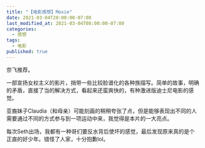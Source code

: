 ```yaml
---
title: "【电影感想】Moxie"
date: 2021-03-04T20:00:00-07:00
last_modified_at: 2021-03-04T00:00:00-07:00
categories:
  - 感想
tags:
  - 电影
published: true
---
```


奈飞推荐。

一部宣扬女权主义的影片，捎带一些比较脸谱化的各种族描写。简单的故事，明确的矛盾，直接了当的解决方式，看起来还蛮爽快的，有种激进版迪士尼电影的感觉。

亚裔妹子Claudia（和母亲）可能刻画的稍稍夸张了点，但是能够表现出不同的人需要通过不同的方式参与到一项运动中来，我觉得是本片的一大亮点。

每次Seth出场，我都有一种哥们要反水背后使坏的感觉，最后发现原来真的是个正直的好少年。错怪了人家，十分抱歉lol。
